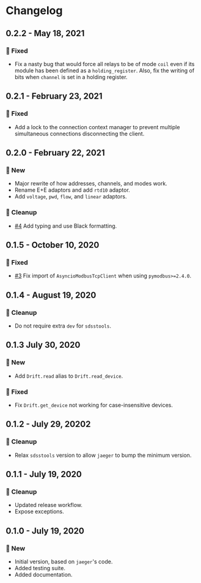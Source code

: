 # Changelog


## 0.2.2 - May 18, 2021

### 🔧 Fixed

* Fix a nasty bug that would force all relays to be of mode `coil` even if its module has been defined as a `holding_register`. Also, fix the writing of bits when `channel` is set in a holding register.


## 0.2.1 - February 23, 2021

### 🔧 Fixed

* Add a lock to the connection context manager to prevent multiple simultaneous connections disconnecting the client.


## 0.2.0 - February 22, 2021

### 🚀 New

* Major rewrite of how addresses, channels, and modes work.
* Rename E+E adaptors and add `rtd10` adaptor.
* Add `voltage`, `pwd`, `flow`, and `linear` adaptors.

### 🔧 Cleanup

* [#4](https://github.com/sdss/drift/issues/4) Add typing and use Black formatting.


## 0.1.5 - October 10, 2020

### 🔧 Fixed

* [#3](https://github.com/sdss/drift/issues/3) Fix import of `AsyncioModbusTcpClient` when using `pymodbus>=2.4.0`.


## 0.1.4 - August 19, 2020

### 🔧 Cleanup

* Do not require extra `dev` for `sdsstools`.


## 0.1.3 July 30, 2020

### 🚀 New

* Add `Drift.read` alias to `Drift.read_device`.

### 🔧 Fixed

* Fix `Drift.get_device` not working for case-insensitive devices.


## 0.1.2 - July 29, 20202

### 🔧 Cleanup

* Relax `sdsstools` version to allow `jaeger` to bump the minimum version.


## 0.1.1 - July 19, 2020

### 🔧 Cleanup

* Updated release workflow.
* Expose exceptions.


## 0.1.0 - July 19, 2020

### 🚀 New

* Initial version, based on `jaeger`'s code.
* Added testing suite.
* Added documentation.
